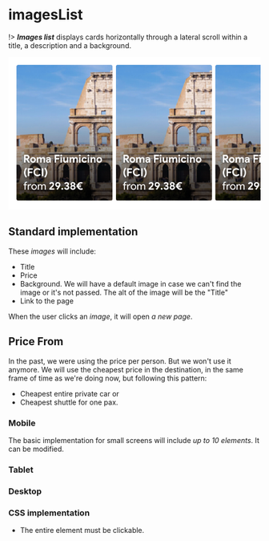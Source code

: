 # imagesList

!&gt; _**Images list**_ displays cards horizontally through a lateral scroll within a title, a description and a background.

![Reviews brief image](../.gitbook/assets/imageslist.png)

## Standard implementation

These _images_ will include:

* Title
* Price
* Background. We will have a default image in case we can't find the image or it's not passed. The alt of the image will be the "Title"
* Link to the page

When the user clicks an _image_, it will open _a new page_.

## Price From

In the past, we were using the price per person. But we won't use it anymore. We will use the cheapest price in the destination, in the same frame of time as we're doing now, but following this pattern:

* Cheapest entire private car or
* Cheapest shuttle for one pax.

### Mobile

The basic implementation for small screens will include _up to 10 elements_. It can be modified.

### Tablet

### Desktop

### CSS implementation

* The entire element must be clickable.

